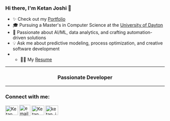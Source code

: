 ### Hi there, I'm Ketan Joshi 👋

- ✨ Check out my [Portfolio](https://ketankj.github.io/My-Portfolio)
- 🎓 Pursuing a Master's in Computer Science at the [University of Dayton](https://udayton.edu/)
- 🚀 Passionate about AI/ML, data analytics, and crafting automation-driven solutions
- 💡 Ask me about predictive modeling, process optimization, and creative software development
- - 🙋‍♂️ My [Resume](https://drive.google.com/file/d/17IBCzaa97OK05owqqK2MNs23GxF8Jz0h/view?usp=drive_link)

<hr>

<h3 align="center">Passionate Developer</h3>

<hr>

<h3 align="left">Connect with me:</h3>
<p align="left">
<a href="https://www.linkedin.com/in/ketanmjoshi" target="blank"><img align="center" src="https://raw.githubusercontent.com/rahuldkjain/github-profile-readme-generator/master/src/images/icons/Social/linked-in-alt.svg" alt="Ketan Joshi" height="30" width="40" /></a>
<a href="mailto:ketan.joshi590@gmail.com" target="blank"><img align="center" src="https://cdn-icons-png.flaticon.com/512/732/732200.png" alt="email" height="35" width="35" /></a>
<a href="https://www.facebook.com/ketanmjoshi" target="blank"><img align="center" src="https://raw.githubusercontent.com/rahuldkjain/github-profile-readme-generator/master/src/images/icons/Social/facebook.svg" alt="Ketan Joshi" height="30" width="40" /></a>
<a href="https://www.instagram.com/ketan_joshi.in" target="blank"><img align="center" src="https://raw.githubusercontent.com/rahuldkjain/github-profile-readme-generator/master/src/images/icons/Social/instagram.svg" alt="ketan_joshi.in" height="30" width="40" /></a>
</p>


  
